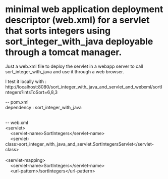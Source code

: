 # minimal web application deployment descriptor (web.xml) for a servlet that sorts integers using sort\_integer\_with_java deployable through a tomcat manager.

Just a web.xml file to deploy the servlet in a webapp server to call sort\_integer\_with_java and use it through a web browser.

I test it locally with : http://localhost:8080/sort_integer_with_java_and_servlet_and_webxml/sortIntegers?intsToSort=6,8,3

-- pom.xml <br/>
dependency : sort\_integer\_with_java<br/>

<br/>
-- web.xml<br/>
&lt;servlet&gt;<br/>
&nbsp;&nbsp;&nbsp;&nbsp;&lt;servlet-name&gt;SortIntegers&lt;/servlet-name&gt;<br/>
&nbsp;&nbsp;&nbsp;&nbsp;&lt;servlet-class&gt;sort_integer_with_java_and_servlet.SortIntegersServlet&lt;/servlet-class&gt;<br/>
<br/>
&lt;servlet-mapping&gt;<br/>
&nbsp;&nbsp;&nbsp;&nbsp;&lt;servlet-name&gt;SortIntegers&lt;/servlet-name&gt;<br/>
&nbsp;&nbsp;&nbsp;&nbsp;&lt;url-pattern&gt;/sortIntegers&lt;/url-pattern&gt;<br/>

